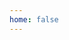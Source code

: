 ```yaml
---
home: false
---
```

<template>
  <div>
    <div class="titleContainer">
      <h1>난 오늘도
        <br>구글 없인 못살아
      </h1>
      <div class="infoContainer">
        <div class="name">Tazo's TIL</div>
            <div style="text-align: right">
                <p><a href="https://github.com/wold21" target="_blank">GitHub</a></p>
                <p><a href="https://companion-tazo.tistory.com/" target="_blank">Blog</a></p>
                <p><a href="https://www.youtube.com/channel/UC_Cpl1AhDkTdVe2jia5pNwQ" target="_blank">Youtube</a></p>
            </div>
            <div>
              <p class="caption">스스로 공부하고 도움을 주기위해 시작했습니다,</p>
              <p class="caption">그래서 대체로 글이 긴 편입니다.</p>
            </div>
      </div>
    </div>
  </div>
</template>

<style>

@font-face {
    font-family: 'SLEIGothicTTF';
    src: url('https://cdn.jsdelivr.net/gh/projectnoonnu/noonfonts_2104@1.0/SLEIGothicTTF.woff') format('woff');
    font-weight: normal;
    font-style: normal;
}

.infoContainer {
  text-align: right;
}
h1 {
  font-family: "SLEIGothicTTF", cursive;
  font-weight: 380;
  border-bottom: 8px solid #5485ce;
  word-break: keep-all;
  font-size: 4rem;
  margin-bottom:3px;
}
.name {
  font-weight: 900;
  font-size: 2rem;
}
ul {
  list-style: none;
  line-height: 1.5rem;
}
.caption {
  font-size: 13px;
  font-weight: 600;
}
@media (max-width: 550px) {
  h1 {
    font-size: 4.4rem;
  }
  .name {
    font-size: 1.7rem;
  }
}
@media (max-width: 430px) {
  h1 {
    font-size: 3.4rem;
  }
}
</style>
